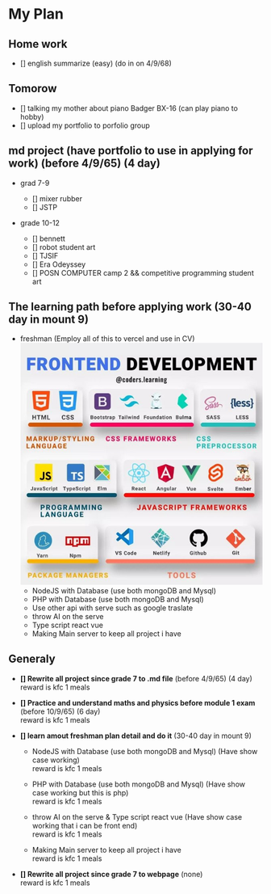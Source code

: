 # My Plan

## Home work 
- [] english summarize (easy) (do in on 4/9/68)

## Tomorow
- [] talking my mother about piano Badger BX-16 (can play piano to hobby)
- [] upload my portfolio to porfolio group

## md project (have portfolio to use in applying for work) (before 4/9/65) (4 day)
- grad 7-9
    - [] mixer rubber
    - [] JSTP

- grade 10-12
    - [] bennett
    - [] robot student art
    - [] TJSIF
    - [] Era Odeyssey
    - [] POSN COMPUTER camp 2 && competitive programming student art

## The learning path before applying work (30-40 day in mount 9) 
- freshman (Employ all of this to vercel and use in CV)
    ![alt text](freshman/detail.jpg)
    - NodeJS with Database (use both mongoDB and Mysql)
    - PHP with Database (use both mongoDB and Mysql)
    - Use other api with serve such as google traslate
    - throw AI on the serve
    - Type script react vue
    - Making Main server to keep all project i have

## Generaly
- **[] Rewrite all project since grade 7 to .md file** (before 4/9/65) (4 day)
    reward is kfc 1 meals

- **[] Practice and understand maths and physics before module 1 exam** (before 10/9/65) (6 day)
    <br>reward is kfc 1 meals

- **[] learn amout freshman plan detail and do it** (30-40 day in mount 9) 
    - NodeJS with Database (use both mongoDB and Mysql) (Have show case working)
    <br>reward is kfc 1 meals

    - PHP with Database (use both mongoDB and Mysql) (Have show case working but this is php)
    <br>reward is kfc 1 meals

    - throw AI on the serve & Type script react vue (Have show case working that i can be front end)
    <br>reward is kfc 1 meals

    - Making Main server to keep all project i have
    <br>reward is kfc 1 meals

- **[] Rewrite all project since grade 7 to webpage** (none)
    <br>reward is kfc 1 meals

